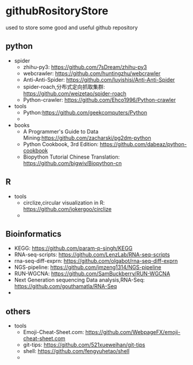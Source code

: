 # githubRositoryStore
used to store some good and useful github repository


## python
+ spider
  + zhihu-py3: https://github.com/7sDream/zhihu-py3
  + webcrawler: https://github.com/huntingzhu/webcrawler
  + Anti-Anti-Spider: https://github.com/luyishisi/Anti-Anti-Spider
  + spider-roach,分布式定向抓取集群: https://github.com/weizetao/spider-roach
  + Python-crawler: https://github.com/Ehco1996/Python-crawler
+ tools
  + Python:https://github.com/geekcomputers/Python
  + 
+ books
  + A Programmer's Guide to Data Mining:https://github.com/zacharski/pg2dm-python
  + Python Cookbook, 3rd Edition: https://github.com/dabeaz/python-cookbook
  + Biopython Tutorial Chinese Translation: https://github.com/bigwiv/Biopython-cn


## R
+ tools
  + circlize,circular visualization in R: https://github.com/jokergoo/circlize
  + 


## Bioinformatics
+ KEGG: https://github.com/param-p-singh/KEGG
+ RNA-seq-scripts: https://github.com/LenzLab/RNA-seq-scripts
+ rna-seq-diff-exprn: https://github.com/olgabot/rna-seq-diff-exprn
+ NGS-pipeline: https://github.com/jmzeng1314/NGS-pipeline
+ RUN-WGCNA: https://github.com/SamBuckberry/RUN-WGCNA
+ Next Generation sequencing Data analysis,RNA-Seq: https://github.com/gouthamatla/RNA-Seq
+


## others
+ tools 
  + Emoji-Cheat-Sheet.com: https://github.com/WebpageFX/emoji-cheat-sheet.com
  + git-tips: https://github.com/521xueweihan/git-tips
  + shell: https://github.com/fengyuhetao/shell
  + 
  



